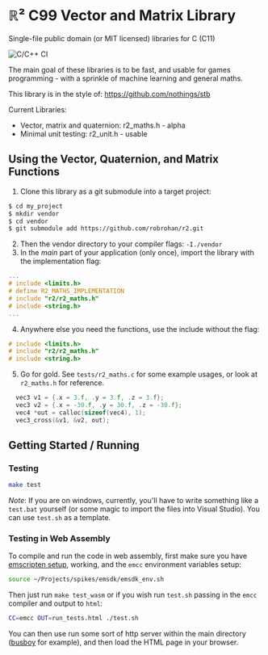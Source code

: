 # ℝ² C99 Vector and Matrix Library

Single-file public domain (or MIT licensed) libraries for C (C11)

![C/C++ CI](https://github.com/robrohan/r2/workflows/C/C++%20CI/badge.svg?branch=master)

The main goal of these libraries is to be fast, and usable for games programming - with a sprinkle of machine learning and general maths.

This library is in the style of: https://github.com/nothings/stb

Current Libraries:

- Vector, matrix and quaternion: r2_maths.h - alpha
- Minimal unit testing: r2_unit.h - usable

## Using the Vector, Quaternion, and Matrix Functions

1. Clone this library as a git submodule into a target project:

```bash
$ cd my_project
$ mkdir vendor
$ cd vendor
$ git submodule add https://github.com/robrohan/r2.git
```

2. Then the vendor directory to your compiler flags: `-I./vendor`
3. In the _main_ part of your application (only once), import the library with the implementation flag:

```c
...
# include <limits.h>
# define R2_MATHS_IMPLEMENTATION
# include "r2/r2_maths.h"
# include <string.h>
...
```

4. Anywhere else you need the functions, use the include without the flag:

```c
# include <limits.h>
# include "r2/r2_maths.h"
# include <string.h>
```

5. Go for gold. See `tests/r2_maths.c` for some example usages, or look at `r2_maths.h` for reference.

```c
  vec3 v1 = {.x = 3.f, .y = 3.f, .z = 3.f};
  vec3 v2 = {.x = -30.f, .y = 30.f, .z = -30.f};
  vec4 *out = calloc(sizeof(vec4), 1);
  vec3_cross(&v1, &v2, out);
```

## Getting Started / Running

### Testing

```sh
make test
```

_Note_: If you are on windows, currently, you'll have to write something like a `test.bat` yourself (or some magic to import the files into Visual Studio). You can use `test.sh` as a template.

### Testing in Web Assembly

To compile and run the code in web assembly, first make sure you have [emscripten setup](https://emscripten.org/docs/getting_started/downloads.html), working, and the `emcc` environment variables setup:

```sh
source ~/Projects/spikes/emsdk/emsdk_env.sh
```

Then just run `make test_wasm` or if you wish run `test.sh` passing in the `emcc` compiler and output to `html`:

```sh
CC=emcc OUT=run_tests.html ./test.sh
```

You can then use run some sort of http server within the main directory ([busboy](https://github.com/robrohan/busboy) for example), and then load the HTML page in your browser.
